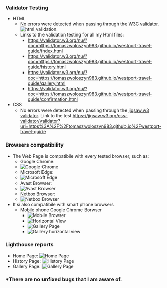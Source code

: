 ### **Validator Testing**
- HTML
    * No errors were detected when passing through the [W3C validator](https://validator.w3.org/nu/).
    ![html_validation](../assets/images/testing/html_validator.jpg).
    * Links to the validation testing for all my Html files:
        * https://validator.w3.org/nu/?doc=https://tomaszwoloszyn983.github.io/westport-travel-guide/index.html
        * https://validator.w3.org/nu/?doc=https://tomaszwoloszyn983.github.io/westport-travel-guide/history.html
        * https://validator.w3.org/nu/?doc=https://tomaszwoloszyn983.github.io/westport-travel-guide/gallery.html
        * https://validator.w3.org/nu/?doc=https://tomaszwoloszyn983.github.io/westport-travel-guide/confirmation.html
- CSS
    * No errors were detected when passing through the [jigsaw.w3 validator](https://jigsaw.w3.org/css-validator). Link to the test
         https://jigsaw.w3.org/css-validator/validator?uri=https%3A%2F%2Ftomaszwoloszyn983.github.io%2Fwestport-travel-guide



### **Browsers compatibility**
- The Web Page is compatibile with every tested browser, such as:
    * Google Chrome:
     - ![Google Chrome](../assets/images/testing/home_page_desctop_view_large_s.jpg)
    * Microsoft Edge: 
     - ![Microsoft Edge](../assets/images/testing/microsoft_edge_large_view_s.jpg)
    * Avast Browser: 
     - ![Avast Browser](../assets/images/testing/avast_medium_size_view_s.jpg)
    * Netbox Browser: 
     - ![Netbox Browser](../assets/images/testing/netboxbrowser_medium_size_view_s.jpg)
- It si also compatibile with smart phone browsers
    * Mobile phone Google Chrome Borwser 
        * ![Mobile Browser](../assets/images/testing/home_page_mobile_view_s.jpg)
        * ![Horizontal View](../assets/images/testing/history_page_mobile_view_s.jpg)
        * ![Gallery Page](../assets/images/testing/gallery_page_mobile_view_vertically_s.jpg)
        * ![Gallery horizontal view](../assets/images/testing/gallery_page_mobile_view_horizontally_s.jpg)

### **Lighthouse reports**
- Home Page: 
        ![Home Page](../assets/images/lighthouse/lighthouse_report_home_page_s.jpg)
- History Page: 
        ![History Page](../assets/images/lighthouse/lighthouse_report_history_page_s.jpg)
- Gallery Page: 
        ![Gallery Page](../assets/images/lighthouse/lighthouse_report_gallery_page_s.jpg)

### *There are no unfixed bugs that I am aware of.

